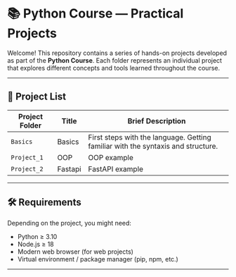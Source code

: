 # 📚 Python Course — Practical Projects

Welcome! This repository contains a series of hands-on projects developed as part of the **Python Course**. Each folder represents an individual project that explores different concepts and tools learned throughout the course.

---

## 📌 Project List

| Project Folder            | Title       | Brief Description                                                                |
|---------------------------|-------------|----------------------------------------------------------------------------------|
| `Basics`                  | Basics      | First steps with the language. Getting familiar with the syntaxis and structure. |
| `Project_1`               | OOP         | OOP example                                                                      |
| `Project_2`               | Fastapi    | FastAPI example                                                                  |

---

## 🛠 Requirements

Depending on the project, you might need:

- Python ≥ 3.10  
- Node.js ≥ 18  
- Modern web browser (for web projects)  
- Virtual environment / package manager (pip, npm, etc.)

---
